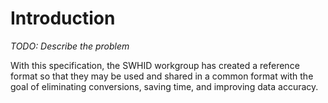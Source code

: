 # Introduction

*TODO: Describe the problem*

With this specification,
the SWHID workgroup has created
a reference format
so that they may be used and shared in a common format
with the goal of eliminating conversions,
saving time, and improving data accuracy.

